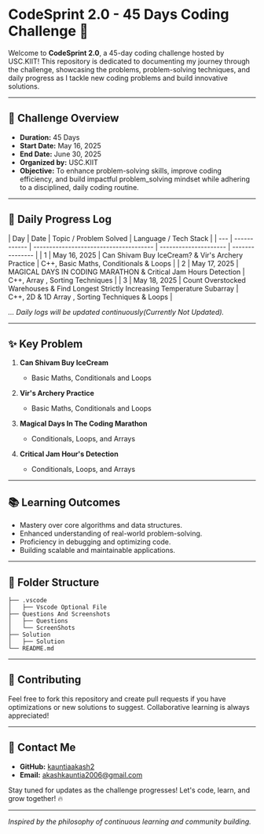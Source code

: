 # CodeSprint 2.0 - 45 Days Coding Challenge 🚀

Welcome to **CodeSprint 2.0**, a 45-day coding challenge hosted by USC.KIIT! This repository is dedicated to documenting my journey through the challenge, showcasing the problems, problem-solving techniques, and daily progress as I tackle new coding problems and build innovative solutions.

---

## 📌 **Challenge Overview**

* **Duration:** 45 Days
* **Start Date:** May 16, 2025
* **End Date:** June 30, 2025
* **Organized by:** USC.KIIT
* **Objective:** To enhance problem-solving skills, improve coding efficiency, and build impactful problem_solving mindset while adhering to a disciplined, daily coding routine.

---

## 🚀 **Daily Progress Log**

| Day | Date         | Topic / Problem Solved                 | Language / Tech Stack |
| --- | ------------ | -------------------------------------- | --------------------- | --------------- |
| 1   | May 16, 2025 | Can Shivam Buy IceCream? & Vir's Archery Practice | C++, Basic Maths, Conditionals & Loops    |
| 2   | May 17, 2025 | MAGICAL DAYS IN CODING MARATHON & Critical Jam Hours Detection | C++, Array , Sorting Techniques |
| 3   | May 18, 2025 | Count Overstocked Warehouses & Find Longest Strictly Increasing Temperature Subarray         | C++, 2D & 1D Array , Sorting Techniques & Loops          |

*... Daily logs will be updated continuously(Currently Not Updated).*

---

## ✨ **Key Problem**

1. **Can Shivam Buy IceCream**

    * Basic Maths, Conditionals and Loops

2. **Vir's Archery Practice**

   * Basic Maths, Conditionals and Loops

3. **Magical Days In The Coding Marathon**

    * Conditionals, Loops, and Arrays

4. **Critical Jam Hour's Detection**

    * Conditionals, Loops, and Arrays
---

## 📚 **Learning Outcomes**

* Mastery over core algorithms and data structures.
* Enhanced understanding of real-world problem-solving.
* Proficiency in debugging and optimizing code.
* Building scalable and maintainable applications.

---

## 📂 **Folder Structure**

```
├── .vscode
│   ├── Vscode Optional File
├── Questions And Screenshots
│   ├── Questions
│   └── ScreenShots
├── Solution
│   ├── Solution
└── README.md
```

---

## 🤝 **Contributing**

Feel free to fork this repository and create pull requests if you have optimizations or new solutions to suggest. Collaborative learning is always appreciated!

---

## 📧 **Contact Me**

* **GitHub:** [kauntiaakash2](https://github.com/kauntiaakash2)
* **Email:** [akashkauntia2006@gmail.com](mailto:akashkauntia2006@gmail.com)

Stay tuned for updates as the challenge progresses! Let's code, learn, and grow together! 🔥

---

*Inspired by the philosophy of continuous learning and community building.*
